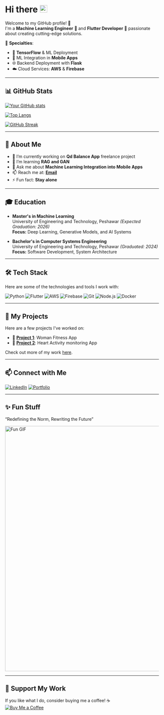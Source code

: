 # Hi there <img src="https://user-images.githubusercontent.com/30992818/109906379-5aeb8a80-7cdb-11eb-821f-5b7192e8a051.gif" alt="Hi" width="24"/> 


Welcome to my GitHub profile! 🚀  
I'm a **Machine Learning Engineer** 🤖 and **Flutter Developer** 💙 passionate about creating cutting-edge solutions.

🌟 **Specialties**:
- 🧠 **TensorFlow** & ML Deployment  
- 📱 ML Integration in **Mobile Apps**  
- 🌐 Backend Deployment with **Flask**  
- ☁️ Cloud Services: **AWS** & **Firebase**  

---

## 📊 GitHub Stats

[![Your GitHub stats](https://github-readme-stats.vercel.app/api?username=tayabdev&show_icons=true&theme=radical)](https://github.com/tayabdev)

[![Top Langs](https://github-readme-stats.vercel.app/api/top-langs/?username=tayabdev&layout=compact&theme=radical)](https://github.com/tayabdev?tab=repositories)


[![GitHub Streak](https://streak-stats.demolab.com/?user=tayabdev&theme=radical)](https://git.io/streak-stats)

---

## 🌟 About Me

- 🔭 I’m currently working on **Qd Balance App** freelance project
- 🌱 I’m learning **RAG and GAN**
- 💬 Ask me about **Machine Learning Integration into Mobile Apps**
- 📫 Reach me at: **[Email](mailto:20pwcse1867@uetpeshawar.edu.pk)**
- ⚡ Fun fact: **Stay alone**

---

## 🎓 Education

- **Master's in Machine Learning**  
  University of Engineering and Technology, Peshawar *(Expected Graduation: 2026)*  
  **Focus:** Deep Learning, Generative Models, and AI Systems

- **Bachelor's in Computer Systems Engineering**  
  University of Engineering and Technology, Peshawar *(Graduated: 2024)*  
  **Focus:** Software Development, System Architecture


---

## 🛠️ Tech Stack

Here are some of the technologies and tools I work with:

![Python](https://img.shields.io/badge/Python-3776AB?style=flat&logo=python&logoColor=white)
![Flutter](https://img.shields.io/badge/Flutter-02569B?style=flat&logo=flutter&logoColor=white)
![AWS](https://img.shields.io/badge/AWS-232F3E?style=flat&logo=amazon-aws&logoColor=FF9900)
![Firebase](https://img.shields.io/badge/Firebase-FFCA28?style=flat&logo=firebase&logoColor=white)
![Git](https://img.shields.io/badge/Git-F05032?style=flat&logo=git&logoColor=white)
![Node.js](https://img.shields.io/badge/Node.js-339933?style=flat&logo=node.js&logoColor=white)
![Docker](https://img.shields.io/badge/Docker-2496ED?style=flat&logo=docker&logoColor=white)

---

## 🚀 My Projects

Here are a few projects I've worked on:

- 🌟 [**Project 1**](https://github.com/TAYAB009/Qd-Balance-Admain-Panel): Woman Fitness App
- 🌟 [**Project 2**](https://github.com/TAYAB009/Heart-Beat-Emergency-Flutter-ML): Heart Activity monitoring App

Check out more of my work [here](https://github.com/TAYAB009?tab=repositories).

---

## 📫 Connect with Me

[![LinkedIn](https://img.shields.io/badge/LinkedIn-0077B5?style=flat&logo=linkedin&logoColor=white)](https://www.linkedin.com/in/tayab-farooq-0118411bb)
[![Portfolio](https://img.shields.io/badge/Portfolio-000?style=flat&logo=github&logoColor=white)](https://tayab-portfolio.web.app/)

---

## ✨ Fun Stuff

“Redefining the Norm, Rewriting the Future”

<img src="https://media.licdn.com/dms/image/v2/C4E12AQHbxJS3jlvNYQ/article-inline_image-shrink_1000_1488/article-inline_image-shrink_1000_1488/0/1576216728456?e=1737590400&v=beta&t=CP-WA_P-89izM2Er1qHhKvCcYKi3mCTHqWiP4n5GFC0" width="800" alt="Fun GIF" />

---

## 🤝 Support My Work

If you like what I do, consider buying me a coffee! ☕  
[![Buy Me a Coffee](https://img.shields.io/badge/Buy%20Me%20A%20Coffee-F76348?style=flat&logo=buy-me-a-coffee&logoColor=white)](https://buymeacoffee.com/tayabfarooq)
